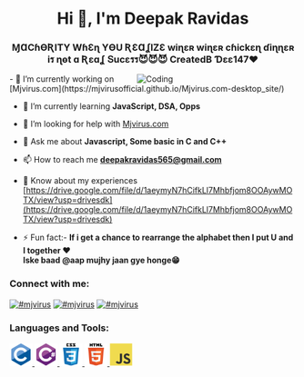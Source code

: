 

<h1 align="center">Hi 👋, I'm Deepak Ravidas</h1>
<h3 align="center">ⱮⱭCɦѲƦITY WɦƐɳ YѲU ƦƐⱭʆIZƐ wiɳɛʀ wiɳɛʀ cɦickɛɳ ɗiɳɳɛʀ<br>iร ɳѳt ɑ Ʀɛɑʆ Տucɛรร😈😈😈 CreatedB Ɗɛɛ147❤️</h3>

<img align="right" alt="Coding" width="280" src="https://cdn.dribbble.com/users/1162077/screenshots/3848914/programmer.gif">
- 🔭 I’m currently working on [Mjvirus.com](https://mjvirusofficial.github.io/Mjvirus.com-desktop_site/)

- 🌱 I’m currently learning **JavaScript, DSA, Opps**

- 🤝 I’m looking for help with [Mjvirus.com](https://mjvirusofficial.github.io/Mjvirus.com-desktop_site/)

- 💬 Ask me about **Javascript, Some basic in C and C++**

- 📫 How to reach me **deepakravidas565@gmail.com**

- 📄 Know about my experiences [https://drive.google.com/file/d/1aeymyN7hCifkLl7Mhbfjom8OOAywMOTX/view?usp=drivesdk](https://drive.google.com/file/d/1aeymyN7hCifkLl7Mhbfjom8OOAywMOTX/view?usp=drivesdk)

- ⚡ Fun fact:- **If i get a chance to rearrange the alphabet then I put U and I together ❤️<br>Iske baad @aap mujhy jaan gye honge😁**

<h3 align="left">Connect with me:</h3>
<p align="left">
<a href="https://www.facebook.com/hashtag/mjvirus" target="blank"><img align="center" src="https://raw.githubusercontent.com/rahuldkjain/github-profile-readme-generator/master/src/images/icons/Social/facebook.svg" alt="#mjvirus" height="30" width="40" /></a>
<a href="https://www.instagram.com/hearthacker_dee147/?igshid=YmMyMTA2M2Y%3D" target="blank"><img align="center" src="https://raw.githubusercontent.com/rahuldkjain/github-profile-readme-generator/master/src/images/icons/Social/instagram.svg" alt="#mjvirus" height="30" width="40" /></a>
<a href="https://www.youtube.com/hashtag/mjvirus" target="blank"><img align="center" src="https://raw.githubusercontent.com/rahuldkjain/github-profile-readme-generator/master/src/images/icons/Social/youtube.svg" alt="#mjvirus" height="30" width="40" /></a>
</p>

<h3 align="left">Languages and Tools:</h3>
<p align="left"> <a href="https://www.cprogramming.com/" target="_blank" rel="noreferrer"> <img src="https://raw.githubusercontent.com/devicons/devicon/master/icons/c/c-original.svg" alt="c" width="40" height="40"/> </a> <a href="https://www.w3schools.com/cs/" target="_blank" rel="noreferrer"> <img src="https://raw.githubusercontent.com/devicons/devicon/master/icons/csharp/csharp-original.svg" alt="csharp" width="40" height="40"/> </a> <a href="https://www.w3schools.com/css/" target="_blank" rel="noreferrer"> <img src="https://raw.githubusercontent.com/devicons/devicon/master/icons/css3/css3-original-wordmark.svg" alt="css3" width="40" height="40"/> </a> <a href="https://www.w3.org/html/" target="_blank" rel="noreferrer"> <img src="https://raw.githubusercontent.com/devicons/devicon/master/icons/html5/html5-original-wordmark.svg" alt="html5" width="40" height="40"/> </a> <a href="https://developer.mozilla.org/en-US/docs/Web/JavaScript" target="_blank" rel="noreferrer"> <img src="https://raw.githubusercontent.com/devicons/devicon/master/icons/javascript/javascript-original.svg" alt="javascript" width="40" height="40"/> </a> </p>



















 







